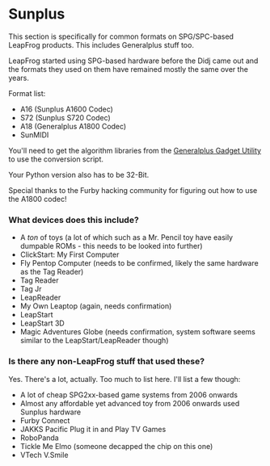 # Sunplus
This section is specifically for common formats on SPG/SPC-based LeapFrog products. This includes Generalplus stuff too.

LeapFrog started using SPG-based hardware before the Didj came out and the formats they used on them have remained mostly the same over the years.

Format list:

- A16 (Sunplus A1600 Codec)
- S72 (Sunplus S720 Codec)
- A18 (Generalplus A1800 Codec)
- SunMIDI

You'll need to get the algorithm libraries from the [Generalplus Gadget Utility](http://www.generalplus.com/1LVlangLNxxSVyySNservice_n_support_d) to use the conversion script.

Your Python version also has to be 32-Bit.

Special thanks to the Furby hacking community for figuring out how to use the A1800 codec!

### What devices does this include?
- A *ton* of toys (a lot of which such as a Mr. Pencil toy have easily dumpable ROMs - this needs to be looked into further)
- ClickStart: My First Computer
- Fly Pentop Computer (needs to be confirmed, likely the same hardware as the Tag Reader)
- Tag Reader
- Tag Jr
- LeapReader
- My Own Leaptop (again, needs confirmation)
- LeapStart
- LeapStart 3D
- Magic Adventures Globe (needs confirmation, system software seems similar to the LeapStart/LeapReader though)


### Is there any non-LeapFrog stuff that used these?
Yes. There's a lot, actually. Too much to list here. I'll list a few though:

- A lot of cheap SPG2xx-based game systems from 2006 onwards
- Almost any affordable yet advanced toy from 2006 onwards used Sunplus hardware
- Furby Connect
- JAKKS Pacific Plug it in and Play TV Games
- RoboPanda
- Tickle Me Elmo (someone decapped the chip on this one)
- VTech V.Smile
